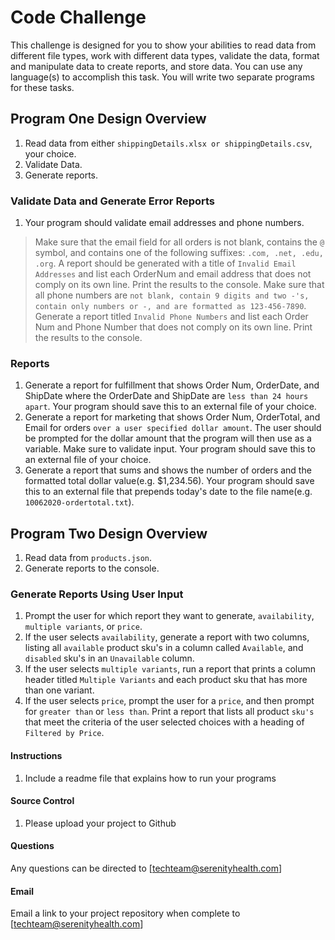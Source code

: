 # Code Challenge

This challenge is designed for you to show your abilities to read data from different file types, work with different data types, validate the data, format and manipulate data to create reports, and store data. You can use any language(s) to accomplish this task. You will write two separate programs for these tasks.

## Program One Design Overview

1. Read data from either `shippingDetails.xlsx or shippingDetails.csv`, your choice.
2. Validate Data.
3. Generate reports.

### Validate Data and Generate Error Reports

1. Your program should validate email addresses and phone numbers.

> Make sure that the email field for all orders is not blank, contains the `@` symbol, and contains one of the following suffixes: `.com, .net, .edu, .org`. A report should be generated with a title of `Invalid Email Addresses` and list each OrderNum and email address that does not comply on its own line. Print the results to the console.
> Make sure that all phone numbers are `not blank, contain 9 digits and two -'s, contain only numbers or -, and are formatted as 123-456-7890`. Generate a report titled `Invalid Phone Numbers` and list each Order Num and Phone Number that does not comply on its own line. Print the results to the console.

### Reports

1. Generate a report for fulfillment that shows Order Num, OrderDate, and ShipDate where the OrderDate and ShipDate are `less than 24 hours apart`. Your program should save this to an external file of your choice.
2. Generate a report for marketing that shows Order Num, OrderTotal, and Email for orders `over a user specified dollar amount`. The user should be prompted for the dollar amount that the program will then use as a variable. Make sure to validate input. Your program should save this to an external file of your choice.
3. Generate a report that sums and shows the number of orders and the formatted total dollar value(e.g. $1,234.56). Your program should save this to an external file that prepends today's date to the file name(e.g. `10062020-ordertotal.txt`).

## Program Two Design Overview

1. Read data from `products.json`.
2. Generate reports to the console.

### Generate Reports Using User Input

1. Prompt the user for which report they want to generate, `availability`, `multiple variants`, or `price`.
2. If the user selects `availability`, generate a report with two columns, listing all `available` product sku's in a column called `Available`, and `disabled` sku's in an `Unavailable` column.
3. If the user selects `multiple variants`, run a report that prints a column header titled `Multiple Variants` and each product sku that has more than one variant.
4. If the user selects `price`, prompt the user for a `price`, and then prompt for `greater than` or `less than`. Print a report that lists all product `sku's` that meet the criteria of the user selected choices with a heading of `Filtered by Price`.

#### Instructions

1. Include a readme file that explains how to run your programs

#### Source Control

1. Please upload your project to Github

#### Questions

Any questions can be directed to [techteam@serenityhealth.com]

#### Email

Email a link to your project repository when complete to [techteam@serenityhealth.com]
